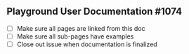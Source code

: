 ## Playground User Documentation #1074
- [ ] Make sure all pages are linked from this doc
- [ ] Make sure all sub-pages have examples
- [ ] Close out issue when documentation is finalized